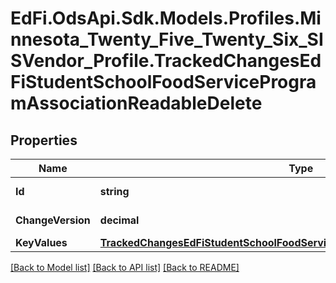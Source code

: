 # EdFi.OdsApi.Sdk.Models.Profiles.Minnesota_Twenty_Five_Twenty_Six_SISVendor_Profile.TrackedChangesEdFiStudentSchoolFoodServiceProgramAssociationReadableDelete

## Properties

Name | Type | Description | Notes
------------ | ------------- | ------------- | -------------
**Id** | **string** | Resource identifier | [optional] 
**ChangeVersion** | **decimal** | Change version | [optional] 
**KeyValues** | [**TrackedChangesEdFiStudentSchoolFoodServiceProgramAssociationReadableKey**](TrackedChangesEdFiStudentSchoolFoodServiceProgramAssociationReadableKey.md) |  | [optional] 

[[Back to Model list]](../README.md#documentation-for-models) [[Back to API list]](../README.md#documentation-for-api-endpoints) [[Back to README]](../README.md)

